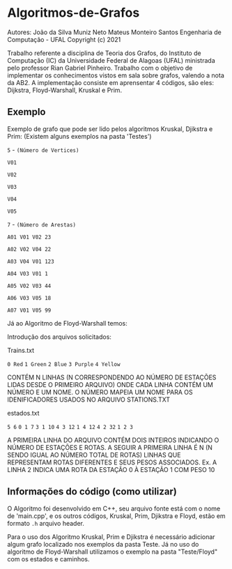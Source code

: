 # Algoritmos-de-Grafos
Autores:     João da Silva Muniz Neto 
             Mateus Monteiro Santos
             Engenharia de Computação - UFAL
             Copyright (c) 2021   

Trabalho referente a disciplina de Teoria dos Grafos, do Instituto de Computação (IC) da Universidade Federal de Alagoas (UFAL) ministrada pelo professor Rian Gabriel Pinheiro. Trabalho com o objetivo de implementar os conhecimentos vistos em sala sobre grafos, valendo a nota da AB2. A implementação consiste em aprensentar 4 códigos, são eles: Dijkstra, Floyd-Warshall, Kruskal e Prim.

## Exemplo

Exemplo de grafo que pode ser lido pelos algoritmos Kruskal, Djikstra e Prim: (Existem alguns exemplos na pasta 'Testes')

`5` - `(Número de Vertices)`

`V01`

`V02`

`V03`

`V04`

`V05`

`7` - `(Número de Arestas)`

`A01 V01 V02 23`

`A02 V02 V04 22`

`A03 V04 V01 123`

`A04 V03 V01 1`

`A05 V02 V03 44`

`A06 V03 V05 18`

`A07 V01 V05 99`

Já ao Algoritmo de Floyd-Warshall temos:

Introdução dos arquivos solicitados:

Trains.txt

`0 Red`
`1 Green`
`2 Blue`
`3 Purple`
`4 Yellow`

CONTÉM N LINHAS (N CORRESPONDENDO AO NÚMERO DE ESTAÇÕES LIDAS DESDE O PRIMEIRO ARQUIVO)
ONDE CADA LINHA CONTÉM UM NÚMERO E UM NOME. O NÚMERO MAPEIA UM NOME PARA OS IDENIFICADORES
USADOS NO ARQUIVO STATIONS.TXT

estados.txt

`5 6`
`0 1 7`
`3 1 10`
`4 3 12`
`1 4 12`
`4 2 32`
`1 2 3`

A PRIMEIRA LINHA DO ARQUIVO CONTÉM DOIS INTEIROS INDICANDO O NÚMERO DE ESTAÇÕES E ROTAS. 
A SEGUIR A PRIMEIRA LINHA É N (N SENDO IGUAL AO NÚMERO TOTAL DE ROTAS) LINHAS QUE REPRESENTAM
ROTAS DIFERENTES E SEUS PESOS ASSOCIADOS.
Ex.
A LINHA 2 INDICA UMA ROTA DA ESTAÇÃO 0 À ESTAÇÃO 1 COM PESO 10 

## Informações do código (como utilizar)

 O Algoritmo foi desenvolvido em C++, seu arquivo fonte está com o nome de 'main.cpp', e os outros códigos, Kruskal, Prim, Djikstra e Floyd, estão em formato 
 `.h` arquivo header.

 Para o uso dos Algoritmo Kruskal, Prim e Djikstra é necessário adicionar algum grafo localizado nos exemplos da pasta Teste. Já no uso do algoritmo de Floyd-Warshall utilizamos o exemplo na pasta "Teste/Floyd" com os estados e caminhos.